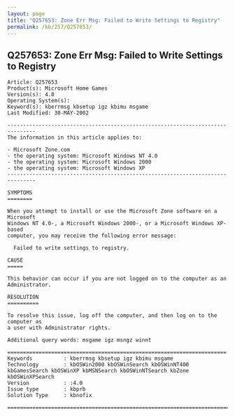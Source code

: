 ```yaml
---
layout: page
title: "Q257653: Zone Err Msg: Failed to Write Settings to Registry"
permalink: /kb/257/Q257653/
---
```


## Q257653: Zone Err Msg: Failed to Write Settings to Registry

	Article: Q257653
	Product(s): Microsoft Home Games
	Version(s): 4.0
	Operating System(s): 
	Keyword(s): kberrmsg kbsetup igz kbimu msgame
	Last Modified: 30-MAY-2002
	
	-------------------------------------------------------------------------------
	The information in this article applies to:
	
	- Microsoft Zone.com 
	- the operating system: Microsoft Windows NT 4.0 
	- the operating system: Microsoft Windows 2000 
	- the operating system: Microsoft Windows XP 
	-------------------------------------------------------------------------------
	
	SYMPTOMS
	========
	
	When you attempt to install or use the Microsoft Zone software on a Microsoft
	Windows NT 4.0-, a Microsoft Windows 2000-, or a Microsoft Windows XP-based
	computer, you may receive the following error message:
	
	  Failed to write settings to registry.
	
	CAUSE
	=====
	
	This behavior can occur if you are not logged on to the computer as an
	Administrator.
	
	RESOLUTION
	==========
	
	To resolve this issue, log off the computer, and then log on to the computer as
	a user with Administrator rights.
	
	Additional query words: msgame igz msngz winnt
	
	======================================================================
	Keywords          : kberrmsg kbsetup igz kbimu msgame 
	Technology        : kbOSWin2000 kbOSWinSearch kbOSWinNT400 kbGamesSearch kbOSWinXP kbMSNSearch kbOSWinNTSearch kbZone kbOSWinXPSearch
	Version           : :4.0
	Issue type        : kbprb
	Solution Type     : kbnofix
	
	=============================================================================
	
